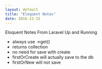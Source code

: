 ```yaml
---
layout: default
title: "Eloquent Notes"
date: 2016-12-15
---
```


Eloquent Notes From Laravel Up and Running

* always use ->get()
* returns collection
* no need for save with create
* firstOrCreate will actually save to the db
* firstOrNew will not save
